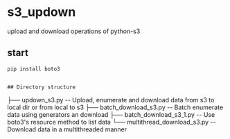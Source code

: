 # s3_updown
upload and download operations of python-s3

## start
```
pip install boto3


## Directory structure
```
├── updown_s3.py -- Upload, enumerate and download  data from s3 to local dir or from local to s3
├── batch_download_s3.py -- Batch enumerate data using generators an download
├── batch_download_s3_1.py -- Use boto3's resource method to list data
└── multithread_download_s3.py -- Download data in a multithreaded manner
